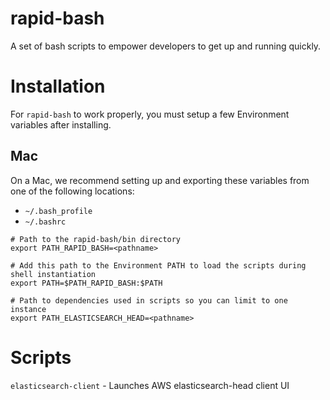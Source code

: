 # rapid-bash
A set of bash scripts to empower developers to get up and running quickly.

# Installation
For `rapid-bash` to work properly, you must setup a few Environment variables
after installing.

## Mac
On a Mac, we recommend setting up and exporting these variables from one of 
the following locations:
- `~/.bash_profile`
- `~/.bashrc`

```
# Path to the rapid-bash/bin directory
export PATH_RAPID_BASH=<pathname>

# Add this path to the Environment PATH to load the scripts during shell instantiation
export PATH=$PATH_RAPID_BASH:$PATH

# Path to dependencies used in scripts so you can limit to one instance
export PATH_ELASTICSEARCH_HEAD=<pathname>

```

# Scripts
`elasticsearch-client` - Launches AWS elasticsearch-head client UI
